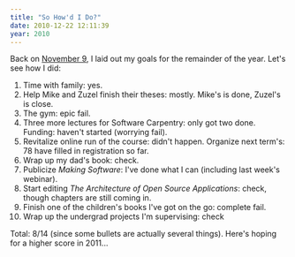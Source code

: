 ```yaml
---
title: "So How'd I Do?"
date: 2010-12-22 12:11:39
year: 2010
---
```

Back on <a href="/blog/archives/4069.html">November 9</a>, I laid out my goals for the remainder of the year. Let's see how I did:
<ol>
	<li>Time with family: yes.</li>
	<li>Help Mike and Zuzel finish their theses: mostly. Mike's is done, Zuzel's is close.</li>
	<li>The gym: epic fail.</li>
	<li>Three more lectures for Software Carpentry: only got two done. Funding: haven't started (worrying fail).</li>
	<li>Revitalize online run of the course: didn't happen. Organize next term's: 78 have filled in registration so far.</li>
	<li>Wrap up my dad's book: check.</li>
	<li>Publicize <em>Making Software</em>: I've done what I can (including last week's webinar).</li>
	<li>Start editing <em>The Architecture of Open Source Applications</em>: check, though chapters are still coming in.</li>
	<li>Finish one of the children's books I've got on the go: complete fail.</li>
	<li>Wrap up the undergrad projects I'm supervising: check</li>
</ol>
Total: 8/14 (since some bullets are actually several things). Here's hoping for a higher score in 2011...
